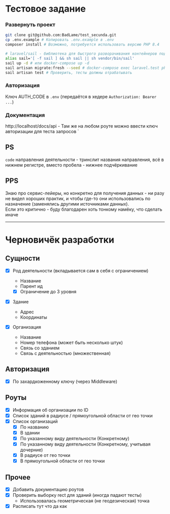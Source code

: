 # Тестовое задание

### Развернуть проект

```bash
git clone git@github.com:BadLame/test_secunda.git
cp .env.example # Копировать .env.example в .env
composer install # Возможно, потребуется использовать версию PHP 8.4

# laravel/sail - библиотека для быстрого разворачивания контейнеров под приложение
alias sail='[ -f sail ] && sh sail || sh vendor/bin/sail'
sail up -d # или docker-compose up -d
sail artisan migrate:fresh --seed # docker-compose exec laravel.test php ...
sail artisan test # Проверить, тесты должны отрабатывать
```

### Авторизация

Ключ AUTH_CODE в `.env` (передаётся в хедере `Authorization: Bearer ...`)

### Документация

http://localhost/docs/api - Там же на любом роуте можно ввести ключ авторизации для теста запросов
`

## PS

`code` направления деятельности - тринслит названия направления, всё в нижнем регистре, вместо пробела - нижнее подчёркивание

## PPS

Знаю про сервис-лейеры, но конкретно для получения данных - ни разу не видел хороших практик, и чтобы где-то они использовались по назначение (заменялись другими источниками данных).\
Если это критично - буду благодарен хоть тонкому намёку, что сделать иначе

___ 

# Черновичёк разработки

## Сущности

- [x] Род деятельности (вкладывается сам в себя с ограничением)
  - Название
  - Парент ид
  - [x] Ограничение до 3 уровня

- [x] Здание
  - Адрес
  - Координаты

- [x] Организация
  - Название
  - Номер телефона (может быть несколько штук)
  - Связь со зданием
  - Связь с деятельностью (множественная)

## Авторизация

- [x] По захардкоженному ключу (через Middleware)

## Роуты

- [x] Информация об организации по ID
- [x] Список зданий в радиусе / прямоугольной области от гео точки
- [x] Список организаций
  - [x] По названию
  - [x] В здании
  - [x] По указанному виду деятельности (Конкретному)
  - [x] По указанному виду деятельности (Конкретному, учитывая дочерние)
  - [x] В радиусе от гео точки
  - [x] В прямоугольной области от гео точки

## Прочее

- [x] Добавить документацию роутов
- [x] Проверить выборку rect для зданий (иногда падают тесты)
  - Использовалась геометрическая (не геодезическая) точка
- [x] Расписать тут что да как
